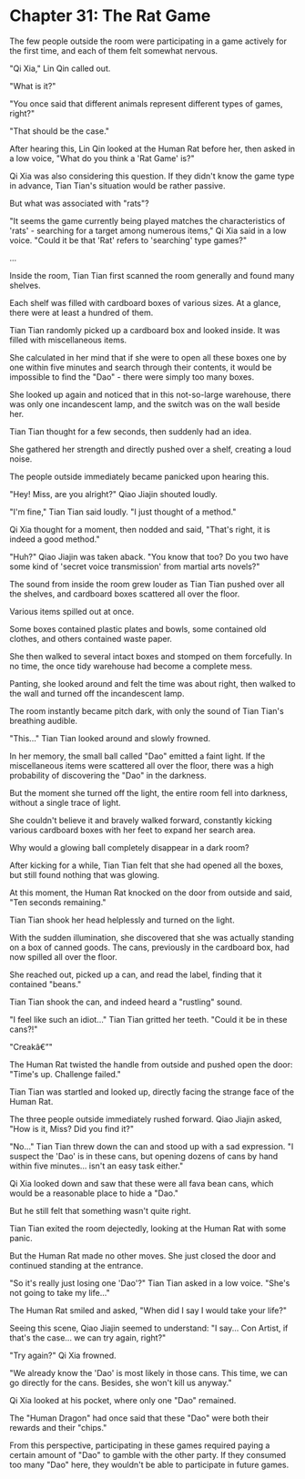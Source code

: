 ﻿# Chapter 31: The Rat Game

The few people outside the room were participating in a game actively for the first time, and each of them felt somewhat nervous.

"Qi Xia," Lin Qin called out.

"What is it?"

"You once said that different animals represent different types of games, right?"

"That should be the case."

After hearing this, Lin Qin looked at the Human Rat before her, then asked in a low voice, "What do you think a 'Rat Game' is?"

Qi Xia was also considering this question. If they didn't know the game type in advance, Tian Tian's situation would be rather passive.

But what was associated with "rats"?

"It seems the game currently being played matches the characteristics of 'rats' - searching for a target among numerous items," Qi Xia said in a low voice. "Could it be that 'Rat' refers to 'searching' type games?"

...

Inside the room, Tian Tian first scanned the room generally and found many shelves.

Each shelf was filled with cardboard boxes of various sizes. At a glance, there were at least a hundred of them.

Tian Tian randomly picked up a cardboard box and looked inside. It was filled with miscellaneous items.

She calculated in her mind that if she were to open all these boxes one by one within five minutes and search through their contents, it would be impossible to find the "Dao" - there were simply too many boxes.

She looked up again and noticed that in this not-so-large warehouse, there was only one incandescent lamp, and the switch was on the wall beside her.

Tian Tian thought for a few seconds, then suddenly had an idea.

She gathered her strength and directly pushed over a shelf, creating a loud noise.

The people outside immediately became panicked upon hearing this.

"Hey! Miss, are you alright?" Qiao Jiajin shouted loudly.

"I'm fine," Tian Tian said loudly. "I just thought of a method."

Qi Xia thought for a moment, then nodded and said, "That's right, it is indeed a good method."

"Huh?" Qiao Jiajin was taken aback. "You know that too? Do you two have some kind of 'secret voice transmission' from martial arts novels?"

The sound from inside the room grew louder as Tian Tian pushed over all the shelves, and cardboard boxes scattered all over the floor.

Various items spilled out at once.

Some boxes contained plastic plates and bowls, some contained old clothes, and others contained waste paper.

She then walked to several intact boxes and stomped on them forcefully. In no time, the once tidy warehouse had become a complete mess.

Panting, she looked around and felt the time was about right, then walked to the wall and turned off the incandescent lamp.

The room instantly became pitch dark, with only the sound of Tian Tian's breathing audible.

"This..." Tian Tian looked around and slowly frowned.

In her memory, the small ball called "Dao" emitted a faint light. If the miscellaneous items were scattered all over the floor, there was a high probability of discovering the "Dao" in the darkness.

But the moment she turned off the light, the entire room fell into darkness, without a single trace of light.

She couldn't believe it and bravely walked forward, constantly kicking various cardboard boxes with her feet to expand her search area.

Why would a glowing ball completely disappear in a dark room?

After kicking for a while, Tian Tian felt that she had opened all the boxes, but still found nothing that was glowing.

At this moment, the Human Rat knocked on the door from outside and said, "Ten seconds remaining."

Tian Tian shook her head helplessly and turned on the light.

With the sudden illumination, she discovered that she was actually standing on a box of canned goods. The cans, previously in the cardboard box, had now spilled all over the floor.

She reached out, picked up a can, and read the label, finding that it contained "beans."

Tian Tian shook the can, and indeed heard a "rustling" sound.

"I feel like such an idiot..." Tian Tian gritted her teeth. "Could it be in these cans?!"

"Creakâ€”"

The Human Rat twisted the handle from outside and pushed open the door: "Time's up. Challenge failed."

Tian Tian was startled and looked up, directly facing the strange face of the Human Rat.

The three people outside immediately rushed forward. Qiao Jiajin asked, "How is it, Miss? Did you find it?"

"No..." Tian Tian threw down the can and stood up with a sad expression. "I suspect the 'Dao' is in these cans, but opening dozens of cans by hand within five minutes... isn't an easy task either."

Qi Xia looked down and saw that these were all fava bean cans, which would be a reasonable place to hide a "Dao."

But he still felt that something wasn't quite right.

Tian Tian exited the room dejectedly, looking at the Human Rat with some panic.

But the Human Rat made no other moves. She just closed the door and continued standing at the entrance.

"So it's really just losing one 'Dao'?" Tian Tian asked in a low voice. "She's not going to take my life..."

The Human Rat smiled and asked, "When did I say I would take your life?"

Seeing this scene, Qiao Jiajin seemed to understand: "I say... Con Artist, if that's the case... we can try again, right?"

"Try again?" Qi Xia frowned.

"We already know the 'Dao' is most likely in those cans. This time, we can go directly for the cans. Besides, she won't kill us anyway."

Qi Xia looked at his pocket, where only one "Dao" remained.

The "Human Dragon" had once said that these "Dao" were both their rewards and their "chips."

From this perspective, participating in these games required paying a certain amount of "Dao" to gamble with the other party. If they consumed too many "Dao" here, they wouldn't be able to participate in future games.
